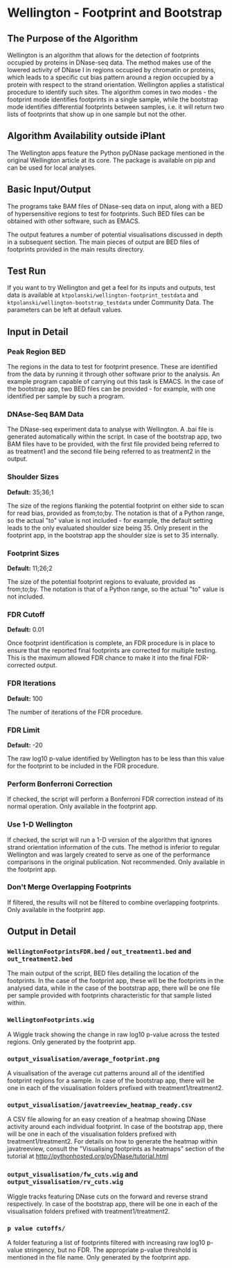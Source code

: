 # Wellington - Footprint and Bootstrap

## The Purpose of the Algorithm

Wellington is an algorithm that allows for the detection of footprints occupied by proteins in DNase-seq data. The method makes use of the lowered activity of DNase I in regions occupied by chromatin or proteins, which leads to a specific cut bias pattern around a region occupied by a protein with respect to the strand orientation. Wellington applies a statistical procedure to identify such sites. The algorithm comes in two modes - the footprint mode identifies footprints in a single sample, while the bootstrap mode identifies differential footprints between samples, i.e. it will return two lists of footprints that show up in one sample but not the other.

## Algorithm Availability outside iPlant

The Wellington apps feature the Python pyDNase package mentioned in the original Wellington article at its core. The package is available on pip and can be used for local analyses.

## Basic Input/Output

The programs take BAM files of DNase-seq data on input, along with a BED of hypersensitive regions to test for footprints. Such BED files can be obtained with other software, such as EMACS.

The output features a number of potential visualisations discussed in depth in a subsequent section. The main pieces of output are BED files of footprints provided in the main results directory.

## Test Run

If you want to try Wellington and get a feel for its inputs and outputs, test data is available at `ktpolanski/wellington-footprint_testdata` and `ktpolanski/wellington-bootstrap_testdata` under Community Data. The parameters can be left at default values.

## Input in Detail

### Peak Region BED

The regions in the data to test for footprint presence. These are identified from the data by running it through other software prior to the analysis. An example program capable of carrying out this task is EMACS. In the case of the bootstrap app, two BED files can be provided - for example, with one identified per sample by such a program.

### DNAse-Seq BAM Data

The DNase-seq experiment data to analyse with Wellington. A .bai file is generated automatically within the script. In case of the bootstrap app, two BAM files have to be provided, with the first file provided being referred to as treatment1 and the second file being referred to as treatment2 in the output.

### Shoulder Sizes

**Default:** 35;36;1

The size of the regions flanking the potential footprint on either side to scan for read bias, provided as from;to;by. The notation is that of a Python range, so the actual "to" value is not included - for example, the default setting leads to the only evaluated shoulder size being 35. Only present in the footprint app, in the bootstrap app the shoulder size is set to 35 internally.

### Footprint Sizes

**Default:** 11;26;2

The size of the potential footprint regions to evaluate, provided as from;to;by. The notation is that of a Python range, so the actual "to" value is not included.

### FDR Cutoff

**Default:** 0.01

Once footprint identification is complete, an FDR procedure is in place to ensure that the reported final footprints are corrected for multiple testing. This is the maximum allowed FDR chance to make it into the final FDR-corrected output.

### FDR Iterations

**Default:** 100

The number of iterations of the FDR procedure.

### FDR Limit

**Default:** -20

The raw log10 p-value identified by Wellington has to be less than this value for the footprint to be included in the FDR procedure.

### Perform Bonferroni Correction

If checked, the script will perform a Bonferroni FDR correction instead of its normal operation. Only available in the footprint app.

### Use 1-D Wellington

If checked, the script will run a 1-D version of the algorithm that ignores strand orientation information of the cuts. The method is inferior to regular Wellington and was largely created to serve as one of the performance comparisons in the original publication. Not recommended. Only available in the footprint app.

### Don't Merge Overlapping Footprints

If filtered, the results will not be filtered to combine overlapping footprints. Only available in the footprint app.

## Output in Detail

### `WellingtonFootprintsFDR.bed` / `out_treatment1.bed` and `out_treatment2.bed`

The main output of the script, BED files detailing the location of the footprints. In the case of the footprint app, these will be the footprints in the analysed data, while in the case of the bootstrap app, there will be one file per sample provided with footprints characteristic for that sample listed within.

### `WellingtonFootprints.wig`

A Wiggle track showing the change in raw log10 p-value across the tested regions. Only generated by the footprint app.

### `output_visualisation/average_footprint.png`

A visualisation of the average cut patterns around all of the identified footprint regions for a sample. In case of the bootstrap app, there will be one in each of the visualisation folders prefixed with treatment1/treatment2.

### `output_visualisation/javatreeview_heatmap_ready.csv`

A CSV file allowing for an easy creation of a heatmap showing DNase activity around each individual footprint. In case of the bootstrap app, there will be one in each of the visualisation folders prefixed with treatment1/treatment2. For details on how to generate the heatmap within javatreeview, consult the "Visualising footprints as heatmaps" section of the tutorial at http://pythonhosted.org/pyDNase/tutorial.html

### `output_visualisation/fw_cuts.wig` and `output_visualisation/rv_cuts.wig`

Wiggle tracks featuring DNase cuts on the forward and reverse strand respectively. In case of the bootstrap app, there will be one in each of the visualisation folders prefixed with treatment1/treatment2.

### `p value cutoffs/`

A folder featuring a list of footprints filtered with increasing raw log10 p-value stringency, but no FDR. The appropriate p-value threshold is mentioned in the file name. Only generated by the footprint app.